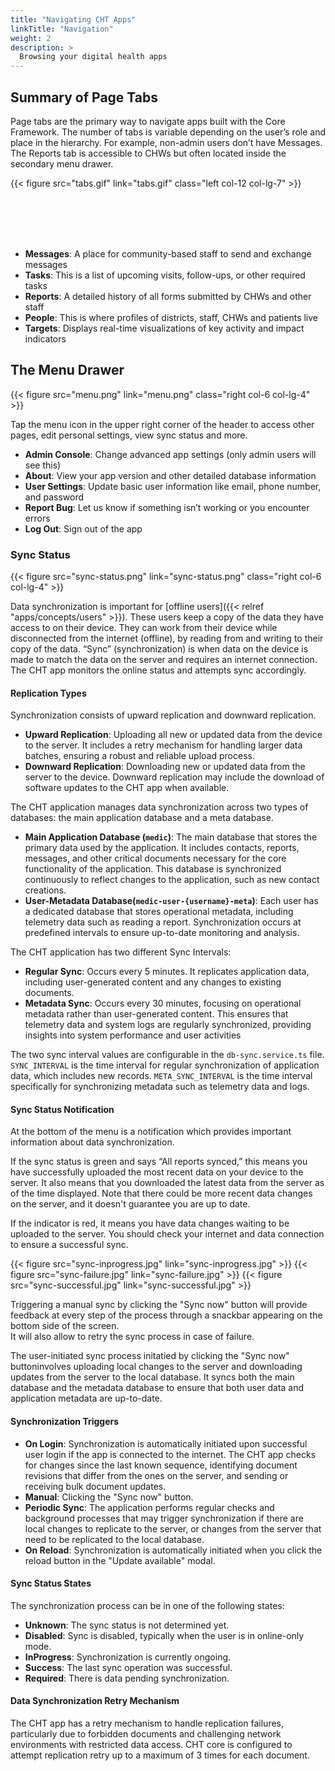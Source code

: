 ```yaml
---
title: "Navigating CHT Apps"
linkTitle: "Navigation"
weight: 2
description: >
  Browsing your digital health apps
---
```


## Summary of Page Tabs

Page tabs are the primary way to navigate apps built with the Core Framework. The number of tabs is variable depending on the user’s role and place in the hierarchy. For example, non-admin users don’t have Messages. The Reports tab is accessible to CHWs but often located inside the secondary menu drawer.

{{< figure src="tabs.gif" link="tabs.gif" class="left col-12 col-lg-7" >}}

<br><br><br><br>

- **Messages​**: A place for community-based staff to send and exchange messages
- **Tasks​**: This is a list of upcoming visits, follow-ups, or other required tasks
- **Reports​**: A detailed history of all forms submitted by CHWs and other staff
- **People​**: This is where profiles of districts, staff, CHWs and patients live
- **Targets**: Displays real-time visualizations of key activity and impact indicators


## The Menu Drawer

{{< figure src="menu.png" link="menu.png" class="right col-6 col-lg-4" >}}

Tap the menu icon in the upper right corner of the header to access other pages, edit personal settings, view sync status and more.
- **Admin Console**: Change advanced app settings (only admin users will see this)
- **About**: View your app version and other detailed database information 
- **User Settings**: Update basic user information like email, phone number, and password
- **Report Bug**: Let us know if something isn’t working or you encounter errors
- **Log Out**: Sign out of the app

### Sync Status

{{< figure src="sync-status.png" link="sync-status.png" class="right col-6 col-lg-4" >}}

Data synchronization is important for [offline users]({{< relref "apps/concepts/users" >}}). These users keep a copy of the data they have access to on their device. They can work from their device while disconnected from the internet (offline), by reading from and writing to their copy of the data. “Sync” (synchronization) is when data on the device is made to match the data on the server and requires an internet connection. The CHT app monitors the online status and attempts sync accordingly.

#### Replication Types

Synchronization consists of upward replication and downward replication. 
- **Upward Replication**: Uploading all new or updated data from the device to the server. It includes a retry mechanism for handling larger data batches, ensuring a robust and reliable upload process.
- **Downward Replication**: Downloading new or updated data from the server to the device. Downward replication may include the download of software updates to the CHT app when available.

The CHT application manages data synchronization across two types of databases: the main application database and a meta database.

- **Main Application Database (`medic`)**: The main database that stores the primary data used by the application. It includes contacts, reports, messages, and other critical documents necessary for the core functionality of the application. This database is synchronized continuously to reflect changes to the application, such as new contact creations.
- **User-Metadata Database(`medic-user-{username}-meta`)**: Each user has a dedicated database that stores operational metadata, including telemetry data such as reading a report. Synchronization occurs at predefined intervals to ensure up-to-date monitoring and analysis.

The CHT application has two different Sync Intervals: 
- **Regular Sync**: Occurs every 5 minutes. It replicates application data, including user-generated content and any changes to existing documents.
- **Metadata Sync**: Occurs every 30 minutes, focusing on operational metadata rather than user-generated content. This ensures that telemetry data and system logs are regularly synchronized, providing insights into system performance and user activities

The two sync interval values are configurable in the `db-sync.service.ts` file. `SYNC_INTERVAL` is the time interval for regular synchronization of application data, which includes new records. `META_SYNC_INTERVAL` is the time interval specifically for synchronizing metadata such as telemetry data and logs.

#### Sync Status Notification

At the bottom of the menu is a notification which provides important information about data synchronization.

If the sync status is green and says “All reports synced,” this means you have successfully uploaded the most recent data on your device to the server. It also means that you downloaded the latest data from the server as of the time displayed. Note that there could be more recent data changes on the server, and it doesn't guarantee you are up to date.

If the indicator is red, it means you have data changes waiting to be uploaded to the server. You should check your internet and data connection to ensure a successful sync.

<aside class="right col-6 col-lg-4">
{{< figure src="sync-inprogress.jpg" link="sync-inprogress.jpg" >}}
{{< figure src="sync-failure.jpg" link="sync-failure.jpg" >}}
{{< figure src="sync-successful.jpg" link="sync-successful.jpg" >}}
</aside>

Triggering a manual sync by clicking the "Sync now" button will provide feedback at every step of the process through a snackbar appearing on the bottom side of the screen.  
It will also allow to retry the sync process in case of failure.

The user-initiated sync process initatied by clicking the "Sync now" buttoninvolves uploading local changes to the server and downloading updates from the server to the local database. It syncs both the main database and the metadata database to ensure that both user data and application metadata are up-to-date.

#### Synchronization Triggers
- **On Login**: Synchronization is automatically initiated upon successful user login if the app is connected to the internet. The CHT app checks for changes since the last known sequence, identifying document revisions that differ from the ones on the server, and sending or receiving bulk document updates.
- **Manual**: Clicking the "Sync now" button.
- **Periodic Sync**: The application performs regular checks and background processes that may trigger synchronization if there are local changes to replicate to the server, or changes from the server that need to be replicated to the local database.
- **On Reload**: Synchronization is automatically initiated when you click the reload button in the "Update available" modal.


#### Sync Status States
The synchronization process can be in one of the following states:

- **Unknown**: The sync status is not determined yet.
- **Disabled**: Sync is disabled, typically when the user is in online-only mode.
- **InProgress**: Synchronization is currently ongoing.
- **Success**: The last sync operation was successful.
- **Required**: There is data pending synchronization.


#### Data Synchronization Retry Mechanism 

The CHT app has a retry mechanism to handle replication failures, particularly due to forbidden documents and challenging network environments with restricted data access. CHT core is configured to attempt replication retry up to a maximum of 3 times for each document.

